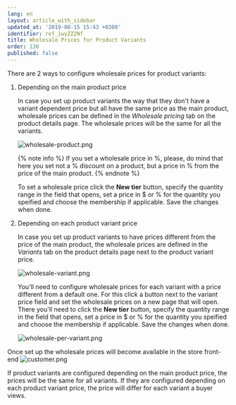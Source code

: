 ```yaml
---
lang: en
layout: article_with_sidebar
updated_at: '2019-08-15 15:43 +0300'
identifier: ref_1wyZZ2Nf
title: Wholesale Prices for Product Variants
order: 130
published: false
---
```

There are 2 ways to configure wholesale prices for product variants:

1. Depending on the main product price

   In case you set up product variants the way that they don't have a variant dependent price but all have the same price as the main product, wholesale prices can be defined in the _Wholesale pricing_ tab on the product details page. The wholesale prices will be the same for all the variants.
   
   ![wholesale-product.png]({{site.baseurl}}/attachments/ref_0uApuQfx/wholesale-product.png)

   {% note info %}
   If you set a wholesale price in %, please, do mind that here you set not a % discount on a product, but a price in % from the price of the main product.
   {% endnote %}
    
   To set a wholesale price click the **New tier** button, specify the quantity range in the field that opens, set a price in $ or % for the quantity you speified and choose the membership if applicable. Save the changes when done.

2. Depending on each product variant price
   
   In case you set up product variants to have prices different from the price of the main product, the wholesale prices are defined in the _Variants_ tab on the product details page next to the product variant price. 
   
   ![wholesale-variant.png]({{site.baseurl}}/attachments/ref_0uApuQfx/wholesale-variant.png)
   
   You'll need to configure wholesale prices for each variant with a price different from a default one. For this click a button next to the variant price field and set the wholesale prices on a new page that will open. There you'll need to click the **New tier** button, specify the quantity range in the field that opens, set a price in $ or % for the quantity you speified and choose the membership if applicable. Save the changes when done.

   ![wholesale-per-variant.png]({{site.baseurl}}/attachments/ref_0uApuQfx/wholesale-per-variant.png)
   
Once set up the wholesale prices will become available in the store front-end
   ![customer.png]({{site.baseurl}}/attachments/ref_0uApuQfx/customer.png)

If product variants are configured depending on the main product price, the prices will be the same for all variants. If they are configured depending on each product variant price, the price will differ for each variant a buyer views.
